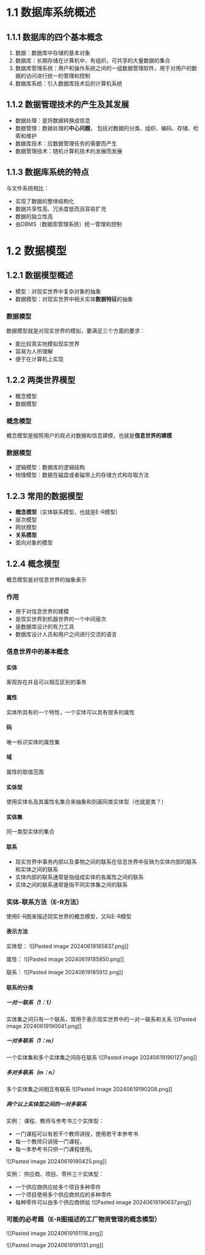 # 1.1 数据库系统概述
## 1.1.1 数据库的四个基本概念
1. 数据：数据库中存储的基本对象
2. 数据库：长期存储在计算机中，有组织，可共享的大量数据的集合
3. 数据库管理系统：用户和操作系统之间的一组数据管理软件，用于对用户的数据的访问进行统一的管理和控制
4. 数据库系统：引入数据库技术后的计算机系统
## 1.1.2 数据管理技术的产生及其发展
* 数据处理：是将数据转换成信息
* 数据管理：数据处理的**中心问题**， 包括对数据的分类、组织、编码、存储、检索和维护
* 数据库技术：应数据管理任务的需要而产生
* 数据管理技术：随机计算机技术的发展而发展
## 1.1.3 数据库系统的特点
与文件系统相比：
* 实现了数据的整体结构化
* 数据共享性高、冗余度低而且容易扩充
* 数据的独立性高
* 由DBMS（数据库管理系统）统一管理和控制

# 1.2 数据模型
## 1.2.1 数据模型概述
* 模型：对现实世界中复杂对象的抽象
* 数据模型：对现实世界中相关实体**数据特征**的抽象
### 数据模型
数据模型就是对现实世界的模拟，要满足三个方面的要求：
* 能比较真实地模拟现实世界
* 容易为人所理解
* 便于在计算机上实现

## 1.2.2 两类世界模型
* 概念模型
* 数据模型
### 概念模型
概念模型是按照用户的观点对数据和信息建模，也就是**信息世界的建模**

### 数据模型
* 逻辑模型：数据库的逻辑结构
* 物理模型：数据在磁盘或者磁带上的存储方式和存取方法

## 1.2.3 常用的数据模型
* **概念模型**（实体联系模型，也就是E-R模型）
* 层次模型
* 网状模型
* **关系模型**
* 面向对象的模型

## 1.2.4 概念模型
概念模型是对信息世界的抽象表示
### 作用
* 用于对信息世界的建模
* 是现实世界到机器世界的一个中间层次
* 是数据库设计的有力工具
* 数据库设计人员和用户之间进行交流的语言

### 信息世界中的基本概念
#### 实体
客观存在并且可以相互区别的事务

#### 属性
实体所具有的一个特性，一个实体可以具有很多的属性

#### 码
唯一标识实体的属性集

#### 域
属性的取值范围

#### 实体型
使用实体名及其属性名集合来抽象和刻画同类实体型（也就是类？）

#### 实体集
同一类型实体的集合

#### 联系
* 现实世界中事务内部以及事物之间的联系在信息世界中反映为实体内部的联系和实体之间的联系
* 实体内部的联系通常是指组成实体的各属性之间的联系
* 实体之间的联系通常是指不同实体集之间的联系
### 实体-联系方法（E-R方法）
使用E-R图来描述现实世界的概念模型，又叫E-R模型

#### 表示方法
实体型：
![[Pasted image 20240619185837.png]]

属性：
![[Pasted image 20240619185850.png]]

联系：
![[Pasted image 20240619185912.png]]

#### 联系的分类
##### 一对一联系（1：1）
实体集之间只有一个联系，常用于表示现实世界中的一对一联系和关系
![[Pasted image 20240619190041.png]]

##### 一对多联系（1：m）
一个实体集和多个实体集之间存在联系
![[Pasted image 20240619190127.png]]

##### 多对多联系（m：n）
多个实体集之间相互有联系
![[Pasted image 20240619190208.png]]

##### 两个以上实体型之间的一对多联系
实例：
课程、教师与参考书三个实体型：
* 一门课程可以有若干个教师讲授，使用若干本参考书
* 每一个教师只讲授一门课程，
* 每一本参考书只供一门课程使用。

![[Pasted image 20240619190425.png]]

实例：
供应商、项目、零件三个实体型：
* 一个供应商供应给多个项目多种零件
* 一个项目使用多个供应商供应的多种零件
* 每种零件可以由多个供应商供给
![[Pasted image 20240619190637.png]]


### 可能的必考题（E-R图描述的工厂物资管理的概念模型）
![[Pasted image 20240619191116.png]]

![[Pasted image 20240619191131.png]]